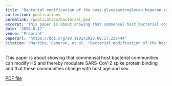 ```yaml
---
title: "Bacterial modification of the host glycosaminoglycan heparan sulfate modulates SARS-CoV-2 infectivity"
collection: publications
permalink: /publication/bacterial_mod
excerpt: 'This paper is about showing that commensal host bacterial communities can modify HS and thereby modulate SARS-CoV-2 spike protein binding and that these communities change with host age and sex.'
date: '2020.8.17'
venue: 'Preprint'
paperurl: 'https://doi.org/10.1101/2020.08.17.238444'
citation: 'Martino, Cameron, et al. "Bacterial modification of the host glycosaminoglycan heparan sulfate modulates SARS-CoV-2 infectivity." bioRxiv (2020).'
---
```

This paper is about showing that commensal host bacterial communities can modify HS and thereby modulate SARS-CoV-2 spike protein binding and that these communities change with host age and sex.

[PDF file](https://www.biorxiv.org/content/biorxiv/early/2020/08/18/2020.08.17.238444.full.pdf)
